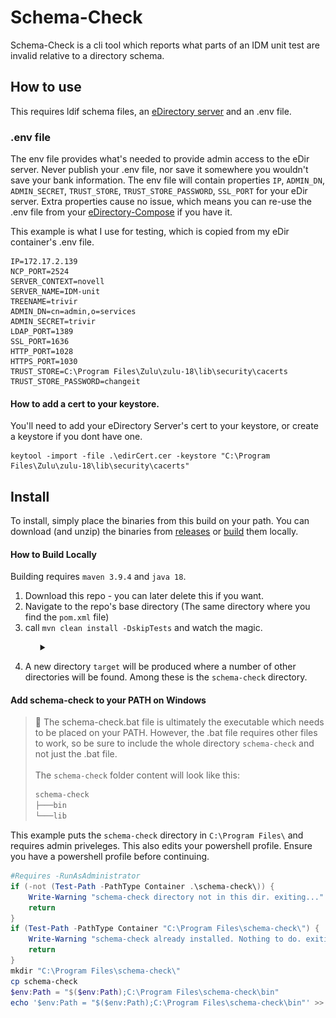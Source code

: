 # Schema-Check
Schema-Check is a cli tool which reports what parts of an IDM unit test are invalid relative to a directory schema. 

## How to use
This requires ldif schema files, an [eDirectory server](https://github.com/Jonathan-Zollinger/eDirectory-Compose) and an .env file.

### .env file
The env file provides what's needed to provide admin access to the eDir server. Never publish your .env file, nor save it somewhere you wouldn't save your bank information.
The env file will contain properties `IP`, `ADMIN_DN`, `ADMIN_SECRET`, `TRUST_STORE`, `TRUST_STORE_PASSWORD`, `SSL_PORT` for your eDir server. Extra properties cause no issue, which means you 
can re-use the .env file from your [eDirectory-Compose](https://github.com/Jonathan-Zollinger/eDirectory-Compose) if you have it.

This example is what I use for testing, which is copied from my eDir container's .env file. 
```shell
IP=172.17.2.139
NCP_PORT=2524
SERVER_CONTEXT=novell
SERVER_NAME=IDM-unit
TREENAME=trivir
ADMIN_DN=cn=admin,o=services
ADMIN_SECRET=trivir
LDAP_PORT=1389
SSL_PORT=1636
HTTP_PORT=1028
HTTPS_PORT=1030
TRUST_STORE=C:\Program Files\Zulu\zulu-18\lib\security\cacerts
TRUST_STORE_PASSWORD=changeit
```

#### How to add a cert to your keystore.
You'll need to add your eDirectory Server's cert to your keystore, or create a keystore if you dont have one. 

```shell
keytool -import -file .\edirCert.cer -keystore "C:\Program Files\Zulu\zulu-18\lib\security\cacerts"

```

## Install 

To install, simply place the binaries from this build on your
path. You can download (and unzip) the binaries from
[releases](releases) or [build](README.md#how-to-build-locally) them locally.

#### How to Build Locally

Building requires `maven 3.9.4` and `java 18`.  
1. Download this repo - you can later delete this if you want.
2. Navigate to the repo's base directory (The same directory where you find the `pom.xml` file)
3. call `mvn clean install -DskipTests` and watch the magic. 
<ul><ul><details><summary></summary>
<img src="docs/mvn-build.gif" alt="mvn clean install -DskipTests">
</details></ul></ul>

4. A new directory `target` will be produced where a number of other directories will be found. Among these is the `schema-check` directory.

#### Add schema-check to your PATH on Windows

> :round_pushpin: The schema-check.bat file is ultimately the executable which needs to be placed on your PATH. 
However, the .bat file requires other files to work, so be sure to include the whole directory `schema-check` and not just the .bat file.
><br><br>The `schema-check` folder content will look like this:
>```sh
>schema-check
>├───bin
>└───lib
>```

This example puts the `schema-check` directory in `C:\Program Files\` and requires admin priveleges. This also edits your powershell profile. Ensure you have a powershell profile before continuing.

```PowerShell
#Requires -RunAsAdministrator
if (-not (Test-Path -PathType Container .\schema-check\)) {
    Write-Warning "schema-check directory not in this dir. exiting..."
    return
}
if (Test-Path -PathType Container "C:\Program Files\schema-check\") {
    Write-Warning "schema-check already installed. Nothing to do. exiting..."
    return
}
mkdir "C:\Program Files\schema-check\"
cp schema-check
$env:Path = "$($env:Path);C:\Program Files\schema-check\bin"
echo '$env:Path = "$($env:Path);C:\Program Files\schema-check\bin"' >> $PROFILE
```



